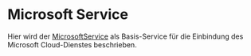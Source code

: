 # Microsoft Service


Hier wird der [MicrosoftService](./MicrosoftService.md) als Basis-Service für die Einbindung des Microsoft Cloud-Dienstes beschrieben.
